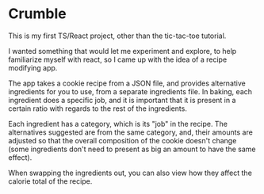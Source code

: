 # Crumble

This is my first TS/React project, other than the tic-tac-toe tutorial.

I wanted something that would let me experiment and explore, to help familiarize myself with react, so I came up with the idea of a recipe modifying app.

The app takes a cookie recipe from a JSON file, and provides alternative ingredients for you to use, from a separate ingredients file. In baking, each ingredient does a specific job, and it is important that it is present in a certain ratio with regards to the rest of the ingredients.

Each ingredient has a category, which is its "job" in the recipe. The alternatives suggested are from the same category, and, their amounts are adjusted so that the overall composition of the cookie doesn't change (some ingredients don't need to present as big an amount to have the same effect).

When swapping the ingredients out, you can also view how they affect the calorie total of the recipe.

